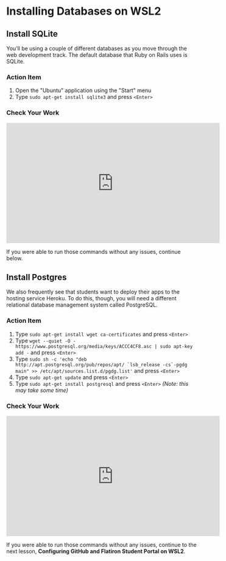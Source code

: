 # Installing Databases on WSL2

## Install SQLite

You’ll be using a couple of different databases as you move through the web
development track. The default database that Ruby on Rails uses is SQLite.

### Action Item

1. Open the "Ubuntu" application using the "Start" menu
2. Type `sudo apt-get install sqlite3` and press `<Enter>`

### Check Your Work

<iframe width="560" height="315" src="https://www.youtube.com/embed/k0Jfs9vsApY" frameborder="0" allow="accelerometer; autoplay; clipboard-write; encrypted-media; gyroscope; picture-in-picture" allowfullscreen></iframe>

If you were able to run those commands without any issues, continue below.

## Install Postgres

We also frequently see that students want to deploy their apps to the hosting
service Heroku. To do this, though, you will need a different relational
database management system called PostgreSQL.

### Action Item

1. Type `sudo apt-get install wget ca-certificates` and press `<Enter>`
2. Type `wget --quiet -O - https://www.postgresql.org/media/keys/ACCC4CF8.asc | sudo apt-key add -` and press `<Enter>`
3. Type ``sudo sh -c 'echo "deb http://apt.postgresql.org/pub/repos/apt/ `lsb_release -cs`-pgdg main" >> /etc/apt/sources.list.d/pgdg.list'`` and press `<Enter>`
4. Type `sudo apt-get update` and press `<Enter>`
5. Type `sudo apt-get install postgresql` and press `<Enter>` _(Note: this may
   take some time)_

### Check Your Work

<iframe width="560" height="315" src="https://www.youtube.com/embed/mFFX0Km0N-k" frameborder="0" allow="accelerometer; autoplay; clipboard-write; encrypted-media; gyroscope; picture-in-picture" allowfullscreen></iframe>

If you were able to run those commands without any issues, continue to the next lesson, **Configuring GitHub and Flatiron Student Portal on WSL2**.
